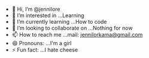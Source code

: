- 👋 Hi, I’m @jennilore
- 👀 I’m interested in ...Learning
- 🌱 I’m currently learning ...How to code 
- 💞️ I’m looking to collaborate on ...Nothing for now 
- 📫 How to reach me ...mail: jennilorkama@gmail.com
- 😄 Pronouns: ...I'm a girl
- ⚡ Fun fact: ...I hate cheese

<!---

--->
